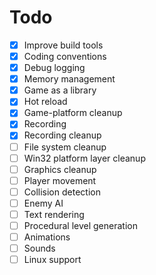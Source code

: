 # Todo

 - [X] Improve build tools
 - [X] Coding conventions
 - [X] Debug logging 
 - [X] Memory management
 - [X] Game as a library
 - [X] Hot reload
 - [X] Game-platform cleanup
 - [X] Recording
 - [X] Recording cleanup
 - [ ] File system cleanup
 - [ ] Win32 platform layer cleanup
 - [ ] Graphics cleanup
 - [ ] Player movement
 - [ ] Collision detection
 - [ ] Enemy AI
 - [ ] Text rendering
 - [ ] Procedural level generation
 - [ ] Animations
 - [ ] Sounds
 - [ ] Linux support